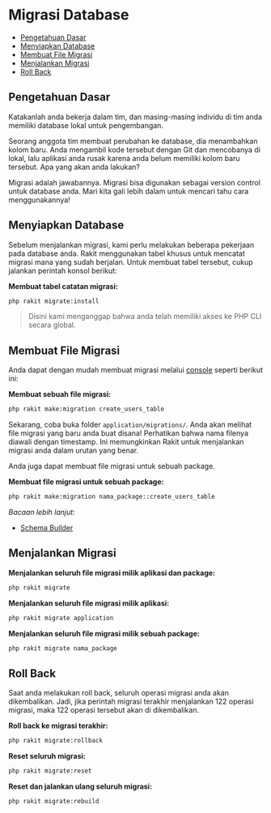 # Migrasi Database

<!-- MarkdownTOC autolink="true" autoanchor="true" levels="2,3" bracket="round" lowercase="only_ascii" -->

- [Pengetahuan Dasar](#pengetahuan-dasar)
- [Menyiapkan Database](#menyiapkan-database)
- [Membuat File Migrasi](#membuat-file-migrasi)
- [Menjalankan Migrasi](#menjalankan-migrasi)
- [Roll Back](#roll-back)

<!-- /MarkdownTOC -->


<a id="pengetahuan-dasar"></a>
## Pengetahuan Dasar

Katakanlah anda bekerja dalam tim, dan masing-masing individu di tim anda memiliki database lokal untuk pengembangan.

Seorang anggota tim membuat perubahan ke database, dia menambahkan kolom baru. Anda mengambil kode tersebut dengan Git dan mencobanya di lokal, lalu aplikasi anda rusak karena anda belum memiliki kolom baru tersebut. Apa yang akan anda lakukan?

Migrasi adalah jawabannya. Migrasi bisa digunakan sebagai version control untuk database anda. Mari kita gali lebih dalam untuk mencari tahu cara menggunakannya!


<a id="menyiapkan-database"></a>
## Menyiapkan Database

Sebelum menjalankan migrasi, kami perlu melakukan beberapa pekerjaan pada database anda. Rakit menggunakan tabel khusus untuk mencatat migrasi mana yang sudah berjalan. Untuk membuat tabel tersebut, cukup jalankan perintah konsol berikut:

**Membuat tabel catatan migrasi:**

```bash
php rakit migrate:install
```

>  Disini kami menganggap bahwa anda telah memiliki akses ke PHP CLI secara global.


<a id="membuat-file-migrasi"></a>
## Membuat File Migrasi

Anda dapat dengan mudah membuat migrasi melalui [console](/docs/en/console) seperti berikut ini:

**Membuat sebuah  file migrasi:**

```bash
php rakit make:migration create_users_table
```

Sekarang, coba buka folder `application/migrations/`. Anda akan melihat file migrasi yang baru anda buat disana! Perhatikan bahwa nama filenya diawali dengan timestamp. Ini memungkinkan Rakit untuk menjalankan migrasi anda dalam urutan yang benar.

Anda juga dapat membuat file migrasi untuk sebuah package.


**Membuat file migrasi untuk sebuah package:**

```bash
php rakit make:migration nama_package::create_users_table
```

_Bacaan lebih lanjut:_

- [Schema Builder](/docs/en/database/schema)


<a id="menjalankan-migrasi"></a>
## Menjalankan Migrasi

**Menjalankan seluruh file migrasi milik aplikasi dan package:**

```bash
php rakit migrate
```

**Menjalankan seluruh file migrasi milik aplikasi:**

```bash
php rakit migrate application
```

**Menjalankan seluruh file migrasi milik sebuah package:**

```bash
php rakit migrate nama_package
```


<a id="roll-back"></a>
## Roll Back

Saat anda melakukan roll back, seluruh operasi migrasi anda akan dikembalikan. Jadi, jika perintah migrasi terakhir menjalankan 122 operasi migrasi, maka 122 operasi tersebut akan di dikembalikan.

**Roll back ke migrasi terakhir:**

```bash
php rakit migrate:rollback
```

**Reset seluruh migrasi:**

```bash
php rakit migrate:reset
```

**Reset dan jalankan ulang seluruh migrasi:**

```bash
php rakit migrate:rebuild
```

